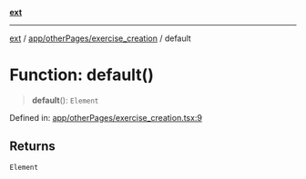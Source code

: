 [**ext**](../../../../README.md)

***

[ext](../../../../README.md) / [app/otherPages/exercise\_creation](../README.md) / default

# Function: default()

> **default**(): `Element`

Defined in: [app/otherPages/exercise\_creation.tsx:9](https://github.com/Dion-Krasniqi/workout-tracker/blob/d35cdad79815d530f1000c93f7ff12a99e28154b/Ext/app/otherPages/exercise_creation.tsx#L9)

## Returns

`Element`
